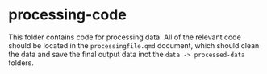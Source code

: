 # processing-code

This folder contains code for processing data.
All of the relevant code should be located in the `processingfile.qmd` document, which should clean the data and save the final output data inot the `data -> processed-data` folders.